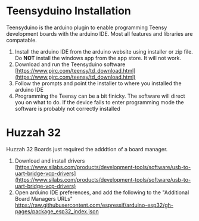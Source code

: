 # Teensyduino Installation
Teensyduino is the arduino plugin to enable programming Teensy development boards with the arduino IDE. Most all features and libraries are compatable.
1. Install the arduino IDE from the arduino website using installer or zip file. Do **NOT**  install the windows app from the app store. It will not work.
2. Download and run the Teensyduino software [https://www.pjrc.com/teensy/td_download.html](https://www.pjrc.com/teensy/td_download.html)
3. Follow the prompts and point the installer to where you installed the arduino IDE
4. Programming the Teensy can be a bit finicky. The software will direct you on what to do. If the device fails to enter programming mode the software is probably not correctly installed

# Huzzah 32
Huzzah 32 Boards just required the adddtion of a board manager. 
1. Download and install drivers [https://www.silabs.com/products/development-tools/software/usb-to-uart-bridge-vcp-drivers](https://www.silabs.com/products/development-tools/software/usb-to-uart-bridge-vcp-drivers)
2. Open arduino IDE preferences, and add the following to the "Additional Board Managers URLs" https://raw.githubusercontent.com/espressif/arduino-esp32/gh-pages/package_esp32_index.json
